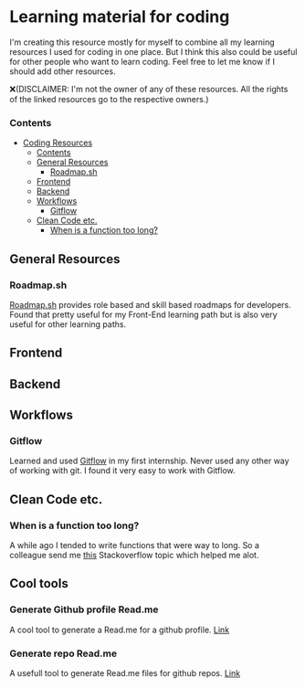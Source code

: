# Learning material for coding

I'm creating this resource mostly for myself to combine all my learning resources I used for coding in one place. But I think this also could be useful for other people who want to learn coding. Feel free to let me know if I should add other resources. 

❌(DISCLAIMER: I'm not the owner of any of these resources. All the rights of the linked resources go to the respective owners.)

### Contents
- [Coding Resources](#coding-resources)
    - [Contents](#contents)
  - [General Resources](#general-resources)
    - [Roadmap.sh](#roadmapsh)
  - [Frontend](#frontend)
  - [Backend](#backend)
  - [Workflows](#workflows)
    - [Gitflow](#gitflow)
  - [Clean Code etc.](#clean-code-etc)
    - [When is a function too long?](#when-is-a-function-too-long)

## General Resources

### Roadmap.sh
[Roadmap.sh](https://roadmap.sh) provides role based and skill based roadmaps for developers. Found that pretty useful for my Front-End learning path but is also very useful for other learning paths.

## Frontend

## Backend

## Workflows

### Gitflow
Learned and used [Gitflow](https://www.atlassian.com/git/tutorials/comparing-workflows/gitflow-workflow) in my first internship. Never used any other way of working with git. I found it very easy to work with Gitflow.


## Clean Code etc.

### When is a function too long?
A while ago I tended to write functions that were way to long. So a colleague send me [this](https://stackoverflow.com/questions/475675/when-is-a-function-too-long) Stackoverflow topic which helped me alot.

## Cool tools

### Generate Github profile Read.me
A cool tool to generate a Read.me for a github profile. [Link](https://rahuldkjain.github.io/gh-profile-readme-generator/)

### Generate repo Read.me
A usefull tool to generate Read.me files for github repos. [Link](https://readme.so/de)
